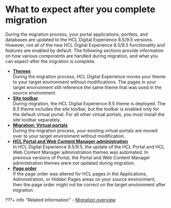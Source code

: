 # What to expect after you complete migration

During the migration process, your portal applications, portlets, and databases are updated to the HCL Digital Experience 8.5/9.5 versions. However, not all of the new HCL Digital Experience 8.5/9.5 functionality and features are enabled by default. The following sections provide information on how various components are handled during migration, and what you can expect after the migration is complete.

-   **[Themes](mig_plan_expect_themes.md)**  
During the migration process, HCL Digital Experience moves your theme to your target environment without modifications. The pages in your target environment still reference the same theme that was used in the source environment.
-   **[Site toolbar](mig_plan_expect_toolbar.md)**  
During migration, the HCL Digital Experience 8.5 theme is deployed. The 8.5 theme includes the site toolbar, but the toolbar is enabled only for the default virtual portal. For all other virtual portals, you must install the site toolbar separately.
-   **[Migration: Virtual portals](mig_plan_expect_vp.md)**  
During the migration process, your existing virtual portals are moved over to your target environment without modification.
-   **[HCL Portal and Web Content Manager administration](mig_plan_expect_wcmadmin.md)**  
In HCL Digital Experience 8.5/9.5, the update of the HCL Portal and HCL Web Content Manager administration themes was automated. In previous versions of Portal, the Portal and Web Content Manager administration themes were not updated during migration.
-   **[Page order](mig_expect_pages.md)**  
If the page order was altered for HCL pages in the Applications, Administration, or Hidden Pages areas on your source environment, then the page order might not be correct on the target environment after migration.


???+ info "Related information" 
    -   [Migration overview](../../../../../deployment/manage/migrate/mig_over.md)

